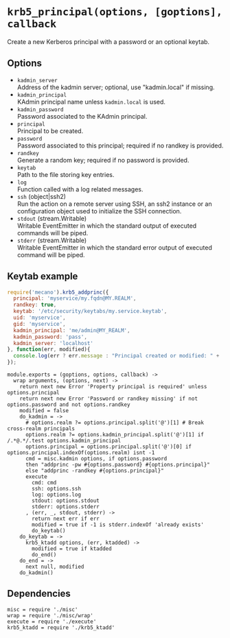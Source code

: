 
# `krb5_principal(options, [goptions], callback`

Create a new Kerberos principal with a password or an optional keytab.   

## Options

*   `kadmin_server`   
    Address of the kadmin server; optional, use "kadmin.local" if missing.   
*   `kadmin_principal`   
    KAdmin principal name unless `kadmin.local` is used.   
*   `kadmin_password`   
    Password associated to the KAdmin principal.   
*   `principal`   
    Principal to be created.   
*   `password`   
    Password associated to this principal; required if no randkey is
    provided.   
*   `randkey`   
    Generate a random key; required if no password is provided.   
*   `keytab`   
    Path to the file storing key entries.   
*   `log`   
    Function called with a log related messages.   
*   `ssh` (object|ssh2)   
    Run the action on a remote server using SSH, an ssh2 instance or an
    configuration object used to initialize the SSH connection.   
*   `stdout` (stream.Writable)   
    Writable EventEmitter in which the standard output of executed commands will
    be piped.   
*   `stderr` (stream.Writable)   
    Writable EventEmitter in which the standard error output of executed command
    will be piped.   

## Keytab example

```js
require('mecano').krb5_addprinc({
  principal: 'myservice/my.fqdn@MY.REALM',
  randkey: true,
  keytab: '/etc/security/keytabs/my.service.keytab',
  uid: 'myservice',
  gid: 'myservice',
  kadmin_principal: 'me/admin@MY_REALM',
  kadmin_password: 'pass',
  kadmin_server: 'localhost'
}, function(err, modified){
  console.log(err ? err.message : "Principal created or modified: " + !!modified);
});
```

    module.exports = (goptions, options, callback) ->
      wrap arguments, (options, next) ->
        return next new Error 'Property principal is required' unless options.principal
        return next new Error 'Password or randkey missing' if not options.password and not options.randkey
        modified = false
        do_kadmin = ->
          # options.realm ?= options.principal.split('@')[1] # Break cross-realm principals
          options.realm ?= options.kadmin_principal.split('@')[1] if /.*@.*/.test options.kadmin_principal
          options.principal = options.principal.split('@')[0] if options.principal.indexOf(options.realm) isnt -1
          cmd = misc.kadmin options, if options.password
          then "addprinc -pw #{options.password} #{options.principal}"
          else "addprinc -randkey #{options.principal}"
          execute
            cmd: cmd
            ssh: options.ssh
            log: options.log
            stdout: options.stdout
            stderr: options.stderr
          , (err, _, stdout, stderr) ->
            return next err if err
            modified = true if -1 is stderr.indexOf 'already exists'
            do_keytab()
        do_keytab = ->
          krb5_ktadd options, (err, ktadded) ->
            modified = true if ktadded
            do_end()
        do_end = ->
          next null, modified
        do_kadmin()

## Dependencies

    misc = require './misc'
    wrap = require './misc/wrap'
    execute = require './execute'
    krb5_ktadd = require './krb5_ktadd'

